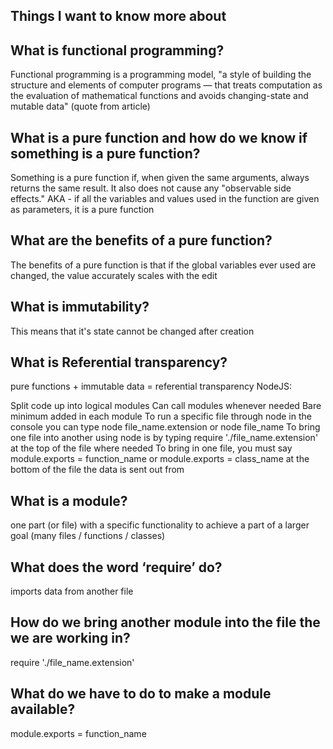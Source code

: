 ## Things I want to know more about

## What is functional programming?
Functional programming is a programming model, "a style of building the structure and elements of computer programs — that treats computation as the evaluation of mathematical functions and avoids changing-state and mutable data" (quote from article)

## What is a pure function and how do we know if something is a pure function?
Something is a pure function if, when given the same arguments, always returns the same result. It also does not cause any "observable side effects." AKA - if all the variables and values used in the function are given as parameters, it is a pure function

## What are the benefits of a pure function?
The benefits of a pure function is that if the global variables ever used are changed, the value accurately scales with the edit

## What is immutability?
This means that it's state cannot be changed after creation

## What is Referential transparency?
pure functions + immutable data = referential transparency NodeJS:

Split code up into logical modules Can call modules whenever needed Bare minimum added in each module To run a specific file through node in the console you can type node file_name.extension or node file_name To bring one file into another using node is by typing require './file_name.extension' at the top of the file where needed To bring in one file, you must say module.exports = function_name or module.exports = class_name at the bottom of the file the data is sent out from

## What is a module?
one part (or file) with a specific functionality to achieve a part of a larger goal (many files / functions / classes)

## What does the word ‘require’ do?
imports data from another file

## How do we bring another module into the file the we are working in?
require './file_name.extension'

## What do we have to do to make a module available?
module.exports = function_name